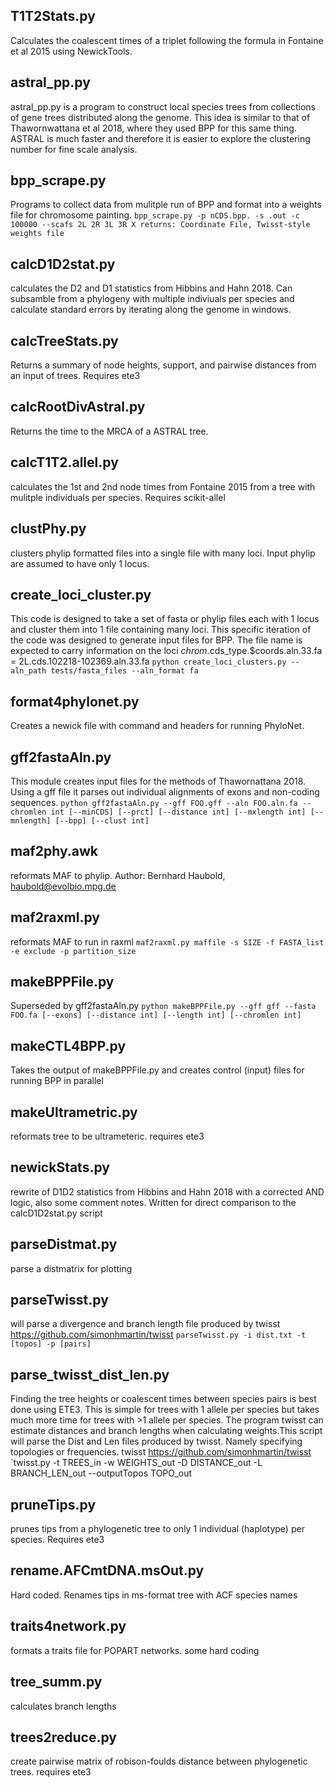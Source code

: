 ## T1T2Stats.py
Calculates the coalescent times of a triplet following the formula in Fontaine et al 2015 using NewickTools.

## astral_pp.py
astral_pp.py is a program to construct local species trees from collections
of gene trees distributed along the genome. This idea is similar to that
of Thawornwattana et al 2018, where they used BPP for this same thing. ASTRAL
is much faster and therefore it is easier to explore the clustering number for
fine scale analysis.

## bpp_scrape.py
Programs to collect data from mulitple run of BPP and format into a weights file for chromosome painting.
`bpp_scrape.py -p nCDS.bpp. -s .out -c 100000 --scafs 2L 2R 3L 3R X
returns: Coordinate File, Twisst-style weights file`

## calcD1D2stat.py
calculates the D2 and D1 statistics from Hibbins and Hahn 2018. Can subsamble from a phylogeny with multiple indiviuals per species and calculate standard errors by iterating along the genome in windows.

## calcTreeStats.py
Returns a summary of node heights, support, and pairwise distances from an input of trees. Requires ete3

## calcRootDivAstral.py
Returns the time to the MRCA of a ASTRAL tree.

## calcT1T2.allel.py
calculates the 1st and 2nd node times from Fontaine 2015 from a tree with mulitple individuals per species. Requires scikit-allel

## clustPhy.py
clusters phylip formatted files into a single file with many loci. Input phylip are assumed to have only 1 locus.

## create_loci_cluster.py
This code is designed to take a set of fasta or phylip files each with 1 locus
and cluster them into 1 file containing many loci. This specific iteration of
the code was designed to generate input files for BPP. The file name is expected to carry information on the loci $chrom.$cds_type.$coords.aln.33.fa = 2L.cds.102218-102369.aln.33.fa
`python create_loci_clusters.py --aln_path tests/fasta_files --aln_format fa`

## format4phylonet.py
Creates a newick file with command and headers for running PhyloNet.

## gff2fastaAln.py
This module creates input files for the methods of Thawornattana 2018.
Using a gff file it parses out individual alignments of exons and non-coding
sequences.
`python gff2fastaAln.py --gff FOO.gff --aln FOO.aln.fa --chromlen int [--minCDS] [--prct] [--distance int] [--mxlength int] [--mnlength] [--bpp] [--clust int]`

## maf2phy.awk
reformats MAF to phylip. Author: Bernhard Haubold, haubold@evolbio.mpg.de

## maf2raxml.py
reformats MAF to run in raxml
`maf2raxml.py maffile -s SIZE -f FASTA_list -e exclude -p partition_size`

## makeBPPFile.py
Superseded by gff2fastaAln.py
`python makeBPPFile.py --gff gff --fasta FOO.fa [--exons] [--distance int] [--length int] [--chromlen int]`

## makeCTL4BPP.py
Takes the output of makeBPPFile.py and creates control (input) files for running BPP in parallel

## makeUltrametric.py
reformats tree to be ultrameteric. requires ete3

## newickStats.py
rewrite of D1D2 statistics from Hibbins and Hahn 2018 with a corrected AND logic, also some comment notes. Written for direct comparison to the calcD1D2stat.py script

## parseDistmat.py
parse a distmatrix for plotting

## parseTwisst.py
will parse a divergence and branch length file produced by twisst https://github.com/simonhmartin/twisst
`parseTwisst.py -i dist.txt -t [topos] -p [pairs]`

## parse_twisst_dist_len.py
Finding the tree heights or coalescent times between species pairs is best done using ETE3. This is simple for trees with 1 allele per species but takes much more time for trees with >1 allele per species. The program twisst can estimate distances and branch lengths when calculating weights.This script will parse the Dist and Len files produced by twisst. Namely specifying topologies or frequencies. twisst https://github.com/simonhmartin/twisst
`twisst.py -t TREES_in -w WEIGHTS_out -D DISTANCE_out -L BRANCH_LEN_out --outputTopos TOPO_out

## pruneTips.py
prunes tips from a phylogenetic tree to only 1 individual (haplotype) per species. Requires ete3

## rename.AFCmtDNA.msOut.py
Hard coded. Renames tips in ms-format tree with ACF species names

## traits4network.py
formats a traits file for POPART networks. some hard coding

## tree_summ.py
calculates branch lengths

## trees2reduce.py
create pairwise matrix of robison-foulds distance between phylogenetic trees. requires ete3

